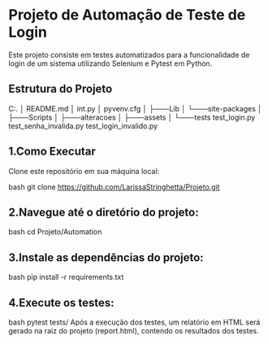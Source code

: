 # Projeto de Automação de Teste de Login

Este projeto consiste em testes automatizados para a funcionalidade de login de um sistema utilizando Selenium e Pytest em Python.

## Estrutura do Projeto

C:.
│   README.md
│   int.py
│   pyvenv.cfg
│
├───Lib
│   └───site-packages
│
├───Scripts
│
├───alteracoes
│
├───assets
│
└───tests
        test_login.py
        test_senha_invalida.py
        test_login_invalido.py


## 1.Como Executar
Clone este repositório em sua máquina local:

bash
git clone https://github.com/LarissaStringhetta/Projeto.git

## 2.Navegue até o diretório do projeto:

bash
cd Projeto/Automation

## 3.Instale as dependências do projeto:

bash
pip install -r requirements.txt

## 4.Execute os testes:

bash
pytest tests/
Após a execução dos testes, um relatório em HTML será gerado na raiz do projeto (report.html), contendo os resultados dos testes.
